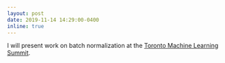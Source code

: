 ```yaml
---
layout: post
date: 2019-11-14 14:29:00-0400
inline: true
---
```


I will present work on batch normalization at the
[Toronto Machine Learning Summit](https://torontomachinelearning.com/).
